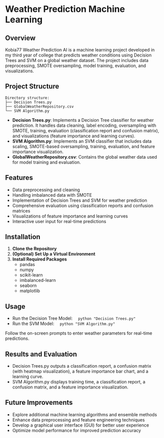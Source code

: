 # Weather Prediction Machine Learning

## Overview
Kobia77 Weather Prediction AI is a machine learning project developed in my third year of college that predicts weather conditions using Decision Trees and SVM on a global weather dataset. The project includes data preprocessing, SMOTE oversampling, model training, evaluation, and visualizations.

## Project Structure
    Directory structure:
    ├── Decision Trees.py
    ├── GlobalWeatherRepository.csv
    └── SVM Algorithm.py

- **Decision Trees.py**: Implements a Decision Tree classifier for weather prediction. It handles data cleaning, label encoding, oversampling with SMOTE, training, evaluation (classification report and confusion matrix), and visualizations (feature importance and learning curves).
- **SVM Algorithm.py**: Implements an SVM classifier that includes data scaling, SMOTE-based oversampling, training, evaluation, and feature importance visualization.
- **GlobalWeatherRepository.csv**: Contains the global weather data used for model training and evaluation.

## Features
- Data preprocessing and cleaning
- Handling imbalanced data with SMOTE
- Implementation of Decision Trees and SVM for weather prediction
- Comprehensive evaluation using classification reports and confusion matrices
- Visualizations of feature importance and learning curves
- Interactive user input for real-time predictions

## Installation
1. **Clone the Repository** 
2. **(Optional) Set Up a Virtual Environment**
3. **Install Required Packages**
    - pandas
    - numpy
    - scikit-learn
    - imbalanced-learn
    - seaborn
    - matplotlib

## Usage
- Run the Decision Tree Model:
```  python "Decision Trees.py"```
- Run the SVM Model:
```  python "SVM Algorithm.py"```

Follow the on-screen prompts to enter weather parameters for real-time predictions.

## Results and Evaluation
- Decision Trees.py outputs a classification report, a confusion matrix (with heatmap visualization), a feature importance bar chart, and a learning curve.
- SVM Algorithm.py displays training time, a classification report, a confusion matrix, and a feature importance visualization.

## Future Improvements
- Explore additional machine learning algorithms and ensemble methods
- Enhance data preprocessing and feature engineering techniques
- Develop a graphical user interface (GUI) for better user experience
- Optimize model performance for improved prediction accuracy



